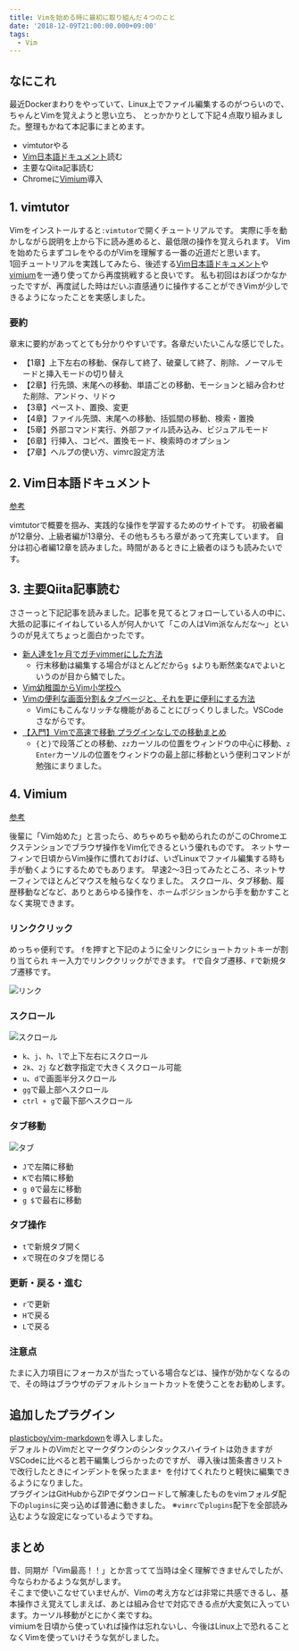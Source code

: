 ```yaml
---
title: Vimを始める時に最初に取り組んだ４つのこと
date: '2018-12-09T21:00:00.000+09:00'
tags:
  - Vim
---
```


## なにこれ

最近Dockerまわりをやっていて、Linux上でファイル編集するのがつらいので、ちゃんとVimを覚えようと思い立ち、
とっかかりとして下記４点取り組みました。整理もかねて本記事にまとめます。

* vimtutorやる
* [Vim日本語ドキュメント](https://vim-jp.org/vimdoc-ja/)読む
* 主要なQiita記事読む 
* Chromeに[Vimium](https://chrome.google.com/webstore/detail/vimium/dbepggeogbaibhgnhhndojpepiihcmeb/related)導入


## 1. vimtutor

Vimをインストールすると`:vimtutor`で開くチュートリアルです。
実際に手を動かしながら説明を上から下に読み進めると、最低限の操作を覚えられます。
Vimを始めたらまずコレをやるのがVimを理解する一番の近道だと思います。<br />
1回チュートリアルを実践してみたら、後述する[Vim日本語ドキュメント](#vim日本語ドキュメント)や[vimium](#vimium)を一通り使ってから再度挑戦すると良いです。
私も初回はおぼつかなかったですが、再度試した時はだいぶ直感通りに操作することができVimが少しできるようになったことを実感しました。


### 要約

章末に要約があってとても分かりやすいです。各章だいたいこんな感じでした。


* 【1章】上下左右の移動、保存して終了、破棄して終了、削除、ノーマルモードと挿入モードの切り替え
* 【2章】行先頭、末尾への移動、単語ごとの移動、モーションと組み合わせた削除、アンドゥ、リドゥ
* 【3章】ペースト、置換、変更 
* 【4章】ファイル先頭、末尾への移動、括弧間の移動、検索・置換
* 【5章】外部コマンド実行、外部ファイル読み込み、ビジュアルモード
* 【6章】行挿入、コピペ、置換モード、検索時のオプション
* 【7章】ヘルプの使い方、vimrc設定方法



## 2. Vim日本語ドキュメント

[参考](https://vim-jp.org/vimdoc-ja/)<br />

vimtutorで概要を掴み、実践的な操作を学習するためのサイトです。
初級者編が12章分、上級者編が13章分、その他もろもろ章があって充実しています。
自分は初心者編12章を読みました。時間があるときに上級者のほうも読みたいです。

## 3. 主要Qiita記事読む

ささーっと下記記事を読みました。記事を見てるとフォローしている人の中に、大抵の記事にイイねしている人が何人かいて「この人はVim派なんだな～」というのが見えてちょっと面白かったです。

* [新人達を1ヶ月でガチvimmerにした方法](https://qiita.com/nyantera/items/4bf29ca6f11bc797a9cb)
  * 行末移動は編集する場合がほとんどだから`g $`よりも断然楽な`A`でよいというのが目から鱗でした。
* [Vim幼稚園からVim小学校へ](https://qiita.com/hachi8833/items/7beeee825c11f7437f54)
* [Vimの便利な画面分割＆タブページと、それを更に便利にする方法](https://qiita.com/tekkoc/items/98adcadfa4bdc8b5a6ca)
  * Vimにもこんなリッチな機能があることにびっくりしました。VSCodeさながらです。
* [【入門】Vimで高速で移動 プラグインなしでの移動まとめ](https://qiita.com/takeharu/items/9d1c3577f8868f7b07b5)
  * `{`と`}`で段落ごとの移動、`zz`カーソルの位置をウィンドウの中心に移動、`z Enter`カーソルの位置をウィンドウの最上部に移動という便利コマンドが勉強にまりました。


## 4. Vimium

[参考](https://chrome.google.com/webstore/detail/vimium/dbepggeogbaibhgnhhndojpepiihcmeb/related)<br />

後輩に「Vim始めた」と言ったら、めちゃめちゃ勧められたのがこのChromeエクステンションでブラウザ操作をVim化できるという優れものです。
ネットサーフィンで日頃からVim操作に慣れておけば、いざLinuxでファイル編集する時も手が動くようにするためでもあります。
早速2～3日ってみたところ、ネットサーフィンでほとんどマウスを触らなくなりました。
スクロール、タブ移動、履歴移動などなど、ありとあらゆる操作を、ホームポジションから手を動かすことなく実現できます。


### リンククリック

めっちゃ便利です。
`f`を押すと下記のように全リンクにショートカットキーが割り当てられ
キー入力でリンククリックができます。
`f`で自タブ遷移、`F`で新規タブ遷移です。

![リンク](./vimium-link.png)


### スクロール

![スクロール](./vimium-scroll.png)

* `k`、`j`、`h`、`l`で上下左右にスクロール
* `2k`、`2j` など数字指定で大きくスクロール可能
* `u`、`d`で画面半分スクロール
* `gg`で最上部へスクロール
* `ctrl + g`で最下部へスクロール


### タブ移動

![タブ](./vimium-tab.png)

* `J`で左隣に移動
* `K`で右隣に移動
* `g 0`で最左に移動
* `g $`で最右に移動


### タブ操作

* `t`で新規タブ開く
* `x`で現在のタブを閉じる


### 更新・戻る・進む

* `r`で更新
* `H`で戻る
* `L`で戻る


### 注意点
たまに入力項目にフォーカスが当たっている場合などは、操作が効かなくなるので、その時はブラウザのデフォルトショートカットを使うことをお勧めします。



## 追加したプラグイン

[plasticboy/vim-markdown](https://github.com/plasticboy/vim-markdown)を導入しました。<br />
デフォルトのVimだとマークダウンのシンタックスハイライトは効きますがVSCodeに比べると若干編集しづらかったのですが、
導入後は箇条書きリストで改行したときにインデントを保ったまま`* `を付けてくれたりと軽快に編集できるようになりました。<br />
プラグインはGitHubからZIPでダウンロードして解凍したものをvimフォルダ配下の`plugins`に突っ込めば普通に動きました。
※`vimrc`で`plugins`配下を全部読み込むような設定になっているようですね。


## まとめ

昔、同期が「Vim最高！！」とか言ってて当時は全く理解できませんでしたが、今ならわかるような気がします。<br />
そこまで使いこなせていませんが、Vimの考え方などは非常に共感できるし、基本操作さえ覚えてしまえば、あとは組み合せで対応できる点が大変気に入っています。カーソル移動がとにかく楽ですね。<br />
vimiumを日頃から使っていれば操作は忘れないし、今後はLinux上で恐れることなくVimを使っていけそうな気がしました。